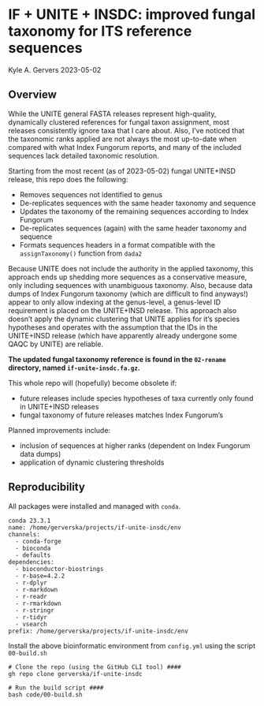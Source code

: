 IF + UNITE + INSDC: improved fungal taxonomy for ITS reference sequences
================
Kyle A. Gervers
2023-05-02

## Overview

While the UNITE general FASTA releases represent high-quality,
dynamically clustered references for fungal taxon assignment, most
releases consistently ignore taxa that I care about. Also, I’ve noticed
that the taxonomic ranks applied are not always the most up-to-date when
compared with what Index Fungorum reports, and many of the included
sequences lack detailed taxonomic resolution.

Starting from the most recent (as of 2023-05-02) fungal UNITE+INSD
release, this repo does the following:

- Removes sequences not identified to genus
- De-replicates sequences with the same header taxonomy and sequence
- Updates the taxonomy of the remaining sequences according to Index
  Fungorum
- De-replicates sequences (again) with the same header taxonomy and
  sequence
- Formats sequences headers in a format compatible with the
  `assignTaxonomy()` function from `dada2`

Because UNITE does not include the authority in the applied taxonomy,
this approach ends up shedding more sequences as a conservative measure,
only including sequences with unambiguous taxonomy. Also, because data
dumps of Index Fungorum taxonomy (which are difficult to find anyways!)
appear to only allow indexing at the genus-level, a genus-level ID
requirement is placed on the UNITE+INSD release. This approach also
doesn’t apply the dynamic clustering that UNITE applies for it’s species
hypotheses and operates with the assumption that the IDs in the
UNITE+INSD release (which have apparently already undergone some QAQC by
UNITE) are reliable.

**The updated fungal taxonomy reference is found in the `02-rename`
directory, named `if-unite-insdc.fa.gz`.**

This whole repo will (hopefully) become obsolete if:

- future releases include species hypotheses of taxa currently only
  found in UNITE+INSD releases
- fungal taxonomy of future releases matches Index Fungorum’s

Planned improvements include:

- inclusion of sequences at higher ranks (dependent on Index Fungorum
  data dumps)
- application of dynamic clustering thresholds

## Reproducibility

All packages were installed and managed with `conda`.

    conda 23.3.1
    name: /home/gerverska/projects/if-unite-insdc/env
    channels:
      - conda-forge
      - bioconda
      - defaults
    dependencies:
      - bioconductor-biostrings
      - r-base=4.2.2
      - r-dplyr
      - r-markdown
      - r-readr
      - r-rmarkdown
      - r-stringr
      - r-tidyr
      - vsearch
    prefix: /home/gerverska/projects/if-unite-insdc/env

Install the above bioinformatic environment from `config.yml` using the
script `00-build.sh`

    # Clone the repo (using the GitHub CLI tool) ####
    gh repo clone gerverska/if-unite-insdc

    # Run the build script ####
    bash code/00-build.sh
